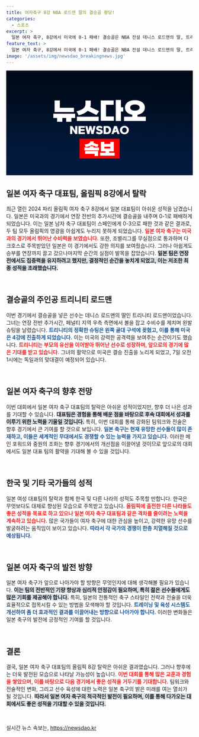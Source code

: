 ```yaml
---
title: 여자축구 8강 NBA 로드맨 딸의 결승골 황당!
categories:
  - 스포츠
excerpt: >
  일본 여자 축구, 8강에서 미국에 0-1 패배! 결승골은 NBA 전설 데니스 로드맨의 딸, 트리니티 로드맨이 기록했다. 대회에서의 일본 대표팀의 비극적인 탈락, 촉각을 세우게 하는 유망한 선수의 이름은? 클릭해서 확인하세요!
feature_text: >
  일본 여자 축구, 8강에서 미국에 0-1 패배! 결승골은 NBA 전설 데니스 로드맨의 딸, 트리니티 로드맨이 기록했다. 대회에서의 일본 대표팀의 비극적인 탈락, 촉각을 세우게 하는 유망한 선수의 이름은? 클릭해서 확인하세요!
image: '/assets/img/newsdao_breakingnews.jpg'
---
```


<p><img src="/assets/img/newsdao_breakingnews.jpg" alt="implanttips 속보" /></p>

<h2 data-ke-size="size26">일본 여자 축구 대표팀, 올림픽 8강에서 탈락</h2>

<p data-ke-size="size16">최근 열린 2024 파리 올림픽 여자 축구 8강에서 일본 대표팀이 아쉬운 성적을 남겼습니다. 일본은 미국과의 경기에서 연장 전반의 추가시간에 결승골을 내주며 0-1로 패배하게 되었습니다. 이는 일본 남자 축구 대표팀이 스페인에게 0-3으로 패한 것과 같은 결과로, 두 팀 모두 올림픽의 영광을 아쉽게도 누리지 못하게 되었습니다. <b><span style="color: #ee2323;">일본 여자 축구는 미국과의 경기에서 뛰어난 수비력을 보였습니다.</span></b> 또한, 조별리그를 무실점으로 통과하며 다크호스로 주목받았던 일본은 이 경기에서도 강한 의지를 보여줬습니다. 그러나 아쉽게도 승부를 연장까지 끌고 갔으나마지막 순간의 실점이 발목을 잡았습니다. <b><span style="background-color: #21538527;">일본 팀은 연장전에서도 집중력을 유지하려고 했지만, 결정적인 순간을 놓치게 되었고, 이는 저조한 최종 성적을 초래했습니다.</span></b></p>

<p data-ke-size="size16">&nbsp;</p>

<h2 data-ke-size="size26">결승골의 주인공 트리니티 로드맨</h2>

<p data-ke-size="size16">이번 경기에서 결승골을 넣은 선수는 데니스 로드맨의 딸인 트리니티 로드맨이었습니다. 그녀는 연장 전반 추가시간, 페널티 지역 우측 측면에서 볼을 잡고 수비수를 제치며 왼발 슈팅을 날렸습니다. <b><span style="color: #1a5490;">트리니티의 정확한 슈팅은 왼쪽 골대 구석에 꽂혔고, 이를 통해 미국은 4강에 진출하게 되었습니다.</span></b> 이는 미국의 강력한 공격력을 보여주는 순간이기도 했습니다. <b><span style="color: #ee2323;">트리니티는 부모의 유산을 이어받아 뛰어난 선수로 성장하며, 앞으로의 경기에 많은 기대를 받고 있습니다.</span></b> 그녀의 활약으로 미국은 결승 진출을 노리게 되었고, 7일 오전 1시에는 독일과의 맞대결이 예정되어 있습니다.</p>

<p data-ke-size="size16">&nbsp;</p>

<h2 data-ke-size="size26">일본 여자 축구의 향후 전망</h2>

<p data-ke-size="size16">이번 대회에서 일본 여자 축구 대표팀의 탈락은 아쉬운 성적이었지만, 향후 더 나은 성과를 기대할 수 있습니다. <b><span style="background-color: #21538527;">대표팀은 경험을 통해 배운 점을 바탕으로 후속 대회에서 성과를 이루기 위한 노력을 기울일 것입니다.</span></b> 특히, 이번 대회를 통해 강화된 팀워크와 전술은 향후 경기에서 큰 기여를 할 것으로 보입니다. <b><span style="color: #1a5490;">일본 축구는 현재 유망한 선수들이 많이 존재하고, 이들은 세계적인 무대에서도 경쟁할 수 있는 능력을 가지고 있습니다.</span></b> 이러한 메인 포워드와 중원의 조화는 향후 경기에서의 개선점을 이끌어낼 것이므로 앞으로의 대회에서도 일본 대표 팀의 활약을 기대해 볼 수 있을 것입니다.</p>

<p data-ke-size="size16">&nbsp;</p>

<h2 data-ke-size="size26">한국 및 기타 국가들의 성적</h2>

<p data-ke-size="size16">일본 여성 대표팀의 탈락과 함께 한국 및 다른 나라의 성적도 주목할 만합니다. 한국은 무엇보다도 대체로 향상된 모습으로 주목받고 있습니다. <b><span style="color: #ee2323;">올림픽에 출전한 다른 나라들도 좋은 성적을 목표로 하고 있으나 일본 여자 축구 대표팀과 같은 격차를 줄이려는 노력을 계속하고 있습니다.</span></b> 많은 국가들이 여자 축구에 대한 관심을 높이고, 강력한 유망 선수를 발굴하려는 움직임이 보이고 있습니다. <b><span style="color: #1a5490;">따라서 각 국가의 경쟁이 한층 치열해질 것으로 예상됩니다.</span></b></p>

<p data-ke-size="size16">&nbsp;</p>

<h2 data-ke-size="size26">일본 여자 축구의 발전 방향</h2>

<p data-ke-size="size16">일본 여자 축구가 앞으로 나아가야 할 방향은 무엇인지에 대해 생각해볼 필요가 있습니다. <b><span style="background-color: #21538527;">이는 팀의 전반적인 기량 향상과 심리적 안정감이 필요하며, 특히 젊은 선수들에게도 많은 기회를 제공해야 합니다.</span></b> 특히, 일본의 전통적인 축구 스타일인 전략과 전술을 더욱 효율적으로 접목시킬 수 있는 방법을 모색해야 할 것입니다. <b><span style="color: #1a5490;">트레이닝 및 육성 시스템도 개선하여 좀 더 효과적인 결과를 이끌어내는 방향으로 나아가야 합니다.</span></b> 이러한 변화들은 일본 축구의 발전에 긍정적인 기여를 할 것입니다.</p>

<p data-ke-size="size16">&nbsp;</p>

<h2 data-ke-size="size26">결론</h2>

<p data-ke-size="size16">결국, 일본 여자 축구 대표팀의 올림픽 8강 탈락은 아쉬운 결과였습니다. 그러나 향후에는 더욱 발전된 모습으로 나타날 가능성이 높습니다. <b><span style="color: #ee2323;">이번 대회를 통해 많은 교훈과 경험을 쌓았으며, 이를 바탕으로 다음 경기에서 좋은 성적을 거두기를 기대합니다.</span></b> 팀워크와 전술적인 변화, 그리고 선수 육성에 대한 노력은 일본 축구의 밝은 미래를 여는 열쇠가 될 것입니다. <b><span style="background-color: #21538527;">따라서 일본 여자 축구의 적극적인 발전이 필요하며, 이를 통해 다가오는 대회에서도 좋은 성적을 기대할 수 있을 것입니다.</span></b></p>

<p data-ke-size="size16">&nbsp;</p>
실시간 뉴스 속보는, <a href="https://newsdao.kr" rel="dofollow">https://newsdao.kr</a>


